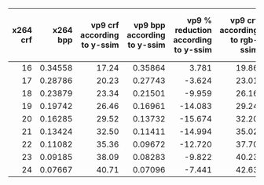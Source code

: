 |x264 crf|x264 bpp|vp9 crf according to y-ssim|vp9 bpp according to y-ssim|vp9 % reduction according to y-ssim|vp9 crf according to rgb-ssim|vp9 bpp according to rgb-ssim|vp9 % reduction according to rgb-ssim|vp9 crf according to ms-ssim|vp9 bpp according to ms-ssim|vp9 % reduction according to ms-ssim|vp9 crf according to psnr-hvs-m|vp9 bpp according to psnr-hvs-m|vp9 % reduction according to psnr-hvs-m|vp9 crf according to vmaf|vp9 bpp according to vmaf|vp9 % reduction according to vmaf|
|-------:|-------:|--------------------------:|--------------------------:|----------------------------------:|----------------------------:|----------------------------:|------------------------------------:|---------------------------:|---------------------------:|-----------------------------------:|------------------------------:|------------------------------:|--------------------------------------:|------------------------:|------------------------:|--------------------------------:|
|      16| 0.34558|                      17.24|                    0.35864|                              3.781|                        19.86|                      0.28608|                               -17.22|                       17.72|                     0.34382|                             -0.5091|                          19.74|                        0.28910|                                -16.342|                    21.09|                  0.25810|                          -25.313|
|      17| 0.28786|                      20.23|                    0.27743|                             -3.624|                        23.01|                      0.22063|                               -23.36|                       20.56|                     0.26966|                             -6.3231|                          22.46|                        0.23068|                                -19.863|                    22.86|                  0.22338|                          -22.399|
|      18| 0.23879|                      23.34|                    0.21501|                             -9.959|                        26.16|                      0.17333|                               -27.41|                       23.50|                     0.21215|                            -11.1558|                          25.20|                        0.18615|                                -22.044|                    24.87|                  0.19078|                          -20.104|
|      19| 0.19742|                      26.46|                    0.16961|                            -14.083|                        29.24|                      0.13995|                               -29.11|                       26.47|                     0.16950|                            -14.1388|                          27.92|                        0.15292|                                -22.539|                    27.20|                  0.16086|                          -18.518|
|      20| 0.16285|                      29.52|                    0.13732|                            -15.674|                        32.20|                      0.11620|                               -28.65|                       29.40|                     0.13848|                            -14.9610|                          30.60|                        0.12817|                                -21.294|                    29.81|                  0.13480|                          -17.222|
|      21| 0.13424|                      32.50|                    0.11411|                            -14.994|                        35.02|                      0.09860|                               -26.55|                       32.26|                     0.11575|                            -13.7742|                          33.22|                        0.10938|                                -18.520|                    32.62|                  0.11328|                          -15.612|
|      22| 0.11082|                      35.36|                    0.09672|                            -12.720|                        37.70|                      0.08473|                               -23.54|                       35.04|                     0.09850|                            -11.1184|                          35.76|                        0.09454|                                -14.691|                    35.48|                  0.09604|                          -13.335|
|      23| 0.09185|                      38.09|                    0.08283|                             -9.822|                        40.23|                      0.07305|                               -20.47|                       37.72|                     0.08464|                             -7.8535|                          38.23|                        0.08217|                                -10.542|                    38.21|                  0.08225|                          -10.452|
|      24| 0.07667|                      40.71|                    0.07096|                             -7.441|                        42.63|                      0.06270|                               -18.21|                       40.29|                     0.07278|                             -5.0651|                          40.63|                        0.07128|                                 -7.030|                    40.66|                  0.07115|                           -7.198|

